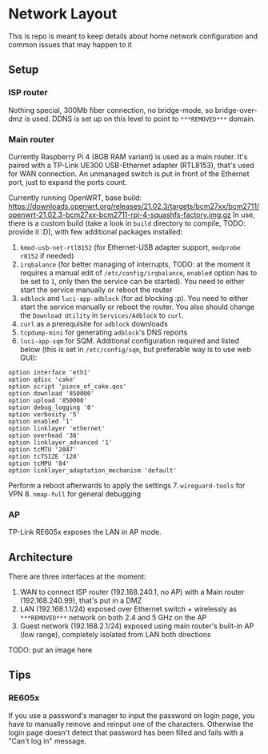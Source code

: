 # Network Layout
This is repo is meant to keep details about home network configuration and common issues that may happen to it

## Setup
### ISP router
Nothing special, 300Mb fiber connection, no bridge-mode, so bridge-over-dmz is used.
DDNS is set up on this level to point to `***REMOVED***` domain.

### Main router
Currently Raspberry Pi 4 (8GB RAM variant) is used as a main router.
It's paired with a TP-Link UE300 USB-Ethernet adapter (RTL8153), that's used for WAN connection.
An unmanaged switch is put in front of the Ethernet port, just to expand the ports count.

Currently running OpenWRT, base build: https://downloads.openwrt.org/releases/21.02.3/targets/bcm27xx/bcm2711/openwrt-21.02.3-bcm27xx-bcm2711-rpi-4-squashfs-factory.img.gz
In use, there is a custom build (take a look in `build` directory to compile, TODO: provide it :D), with few additional packages installed:
1. `kmod-usb-net-rtl8152` (for Ethernet-USB adapter support, `modprobe r8152` if needed)
2. `irqbalance` (for better managing of interrupts, TODO: at the moment it requires a manual edit of `/etc/config/irqbalance`, `enabled` option has to be set to `1`, only then the service can be started). You need to either start the service manually or reboot the router
3. `adblock` and `luci-app-adblock` (for ad blocking :p). You need to either start the service manually or reboot the router. You also should change the `Download Utility` in `Services/Adblock` to `curl`.
4. `curl` as a prerequisite for `adblock` downloads
5. `tcpdump-mini` for generating `adblock`'s DNS reports
6. `luci-app-sqm` for SQM. Additional configuration required and listed below (this is set in `/etc/config/sqm`, but preferable way is to use web GUI):
```
option interface 'eth1'
option qdisc 'cake'
option script 'piece_of_cake.qos'
option download '850000'
option upload '850000'
option debug_logging '0'
option verbosity '5'
option enabled '1'
option linklayer 'ethernet'
option overhead '38'
option linklayer_advanced '1'
option tcMTU '2047'
option tcTSIZE '128'
option tcMPU '84'
option linklayer_adaptation_mechanism 'default'
```
Perform a reboot afterwards to apply the settings
7. `wireguard-tools` for VPN
8. `nmap-full` for general debugging

### AP
TP-Link RE605x exposes the LAN in AP mode.


## Architecture
There are three interfaces at the moment:
1. WAN to connect ISP router (192.168.240.1, no AP) with a Main router (192.168.240.99), that's put in a DMZ
2. LAN (192.168.1.1/24) exposed over Ethernet switch + wirelessly as `***REMOVED***` network on both 2.4 and 5 GHz on the AP
3. Guest network (192.168.2.1/24) exposed using main router's built-in AP (low range), completely isolated from LAN both directions

TODO: put an image here

## Tips
### RE605x
If you use a password's manager to input the password on login page, you have to manually remove and reinput one of the characters.
Otherwise the login page doesn't detect that password has been filled and fails with a "Can't log in" message.
